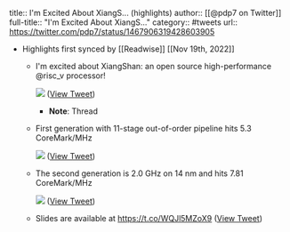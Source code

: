 title:: I'm Excited About XiangS... (highlights)
author:: [[@pdp7 on Twitter]]
full-title:: "I'm Excited About XiangS..."
category:: #tweets
url:: https://twitter.com/pdp7/status/1467906319428603905

- Highlights first synced by [[Readwise]] [[Nov 19th, 2022]]
	- I'm excited about XiangShan: an open source high-performance @risc_v processor! 
	  
	  ![](https://pbs.twimg.com/media/FF8NBKYVQAEMZOi.jpg) ([View Tweet](https://twitter.com/pdp7/status/1467906319428603905))
		- **Note**: Thread
	- First generation with 11-stage out-of-order pipeline hits 5.3 CoreMark/MHz 
	  
	  ![](https://pbs.twimg.com/media/FF8NBn_VcAMKmug.jpg) ([View Tweet](https://twitter.com/pdp7/status/1467906326328066054))
	- The second generation is 2.0 GHz on 14 nm and hits 7.81 CoreMark/MHz 
	  
	  ![](https://pbs.twimg.com/media/FF8NB7vUUAQcLfy.jpg) ([View Tweet](https://twitter.com/pdp7/status/1467906332384657408))
	- Slides are available at https://t.co/WQJl5MZoX9 ([View Tweet](https://twitter.com/pdp7/status/1467945228917084162))